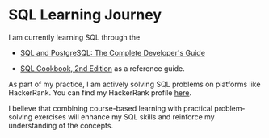 # SQL Learning Journey

I am currently learning SQL through the

- [SQL and PostgreSQL: The Complete Developer's Guide](https://www.udemy.com/course/sql-and-postgresql/)

- [SQL Cookbook, 2nd Edition](https://www.oreilly.com/library/view/sql-cookbook-2nd/9781492077435/) as a reference guide.

As part of my practice, I am actively solving SQL problems on platforms like HackerRank. You can find my HackerRank profile [here](https://www.hackerrank.com/omar1_mayallo4?hr_r=1).

I believe that combining course-based learning with practical problem-solving exercises will enhance my SQL skills and reinforce my understanding of the concepts.
